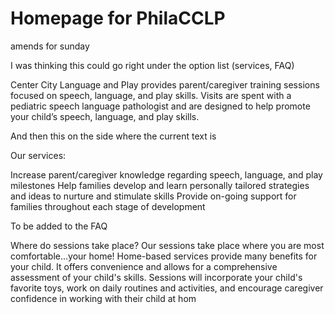 # Homepage for PhilaCCLP


amends for sunday 

I was thinking this could go right under the option list (services, FAQ) 

Center City Language and Play provides parent/caregiver training sessions focused on speech, language, and play skills. Visits are spent with a pediatric speech language pathologist and are designed to help promote your child’s speech, language, and play skills. 


And then this on the side where the current text is

Our services: 

Increase parent/caregiver knowledge regarding speech, language, and play milestones 
Help families develop and learn personally tailored strategies and ideas to nurture and stimulate skills 
Provide on-going support for families throughout each stage of development

To be added to the FAQ

Where do sessions take place? 
Our sessions take place where you are most comfortable...your home! Home-based services provide many benefits for your child. It offers convenience and allows for a comprehensive assessment of your child's skills. Sessions will incorporate your child's favorite toys, work on daily routines and activities, and encourage caregiver confidence in working with their child at hom
